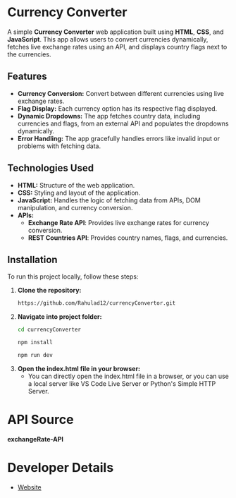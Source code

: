 # Currency Converter

A simple **Currency Converter** web application built using **HTML**, **CSS**, and **JavaScript**. This app allows users to convert currencies dynamically, fetches live exchange rates using an API, and displays country flags next to the currencies.

## Features

- **Currency Conversion:** Convert between different currencies using live exchange rates.
- **Flag Display:** Each currency option has its respective flag displayed.
- **Dynamic Dropdowns:** The app fetches country data, including currencies and flags, from an external API and populates the dropdowns dynamically.
- **Error Handling:** The app gracefully handles errors like invalid input or problems with fetching data.

## Technologies Used

- **HTML:** Structure of the web application.
- **CSS:** Styling and layout of the application.
- **JavaScript:** Handles the logic of fetching data from APIs, DOM manipulation, and currency conversion.
- **APIs:**
  - **Exchange Rate API**: Provides live exchange rates for currency conversion.
  - **REST Countries API**: Provides country names, flags, and currencies.

## Installation

To run this project locally, follow these steps:

1. **Clone the repository:**
   ```bash
   https://github.com/Rahulad12/currencyConvertor.git
   ```
2. **Navigate into project folder:**
   ```bash
   cd currencyConverter
   ```
   ```bash
   npm install
   ```
   ```bash
   npm run dev
   ```
3. **Open the index.html file in your browser:**
   - You can directly open the index.html file in a browser, or you can use a local server like VS Code Live Server or Python's Simple HTTP Server.

# API Source

**exchangeRate-API**

# Developer Details

- <a href = "https://adhikarirahul.com.np" target=_blank >Website</a>
